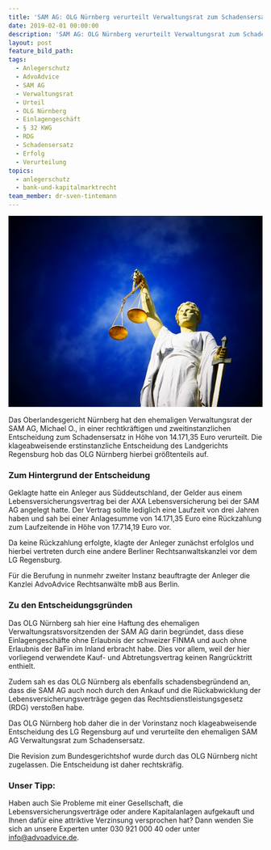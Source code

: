 ```yaml
---
title: 'SAM AG: OLG Nürnberg verurteilt Verwaltungsrat zum Schadensersatz'
date: 2019-02-01 00:00:00
description: 'SAM AG: OLG Nürnberg verurteilt Verwaltungsrat zum Schadensersatz'
layout: post
feature_bild_path:
tags:
  - Anlegerschutz
  - AdvoAdvice
  - SAM AG
  - Verwaltungsrat
  - Urteil
  - OLG Nürnberg
  - Einlagengeschäft
  - § 32 KWG
  - RDG
  - Schadensersatz
  - Erfolg
  - Verurteilung
topics:
  - anlegerschutz
  - bank-und-kapitalmarktrecht
team_member: dr-sven-tintemann
---
```


![Justitia - Foto Pixabay](/uploads/justice-2071539-640-3.jpg "Erfolg von AdvoAdvice vor dem OLG Nürnberg")

Das Oberlandesgericht Nürnberg hat den ehemaligen Verwaltungsrat der SAM AG, Michael O., in einer rechtkräftigen und zweitinstanzlichen Entscheidung zum Schadensersatz in Höhe von 14.171,35 Euro verurteilt. Die klageabweisende erstinstanzliche Entscheidung des Landgerichts Regensburg hob das OLG Nürnberg hierbei größtenteils auf.

### Zum Hintergrund der Entscheidung

Geklagte hatte ein Anleger aus Süddeutschland, der Gelder aus einem Lebensversicherungsvertrag bei der AXA Lebensversicherung bei der SAM AG angelegt hatte. Der Vertrag sollte lediglich eine Laufzeit von drei Jahren haben und sah bei einer Anlagesumme von 14.171,35 Euro eine Rückzahlung zum Laufzeitende in Höhe von 17.714,19 Euro vor.

Da keine Rückzahlung erfolgte, klagte der Anleger zunächst erfolglos und hierbei vertreten durch eine andere Berliner Rechtsanwaltskanzlei vor dem LG Regensburg.

Für die Berufung in nunmehr zweiter Instanz beauftragte der Anleger die Kanzlei AdvoAdvice Rechtsanwälte mbB aus Berlin.

### Zu den Entscheidungsgründen

Das OLG Nürnberg sah hier eine Haftung des ehemaligen Verwaltungsratsvorsitzenden der SAM AG darin begründet, dass diese Einlagengeschäfte ohne Erlaubnis der schweizer FINMA und auch ohne Erlaubnis der BaFin im Inland erbracht habe. Dies vor allem, weil der hier vorliegend verwendete Kauf- und Abtretungsvertrag keinen Rangrücktritt enthielt.

Zudem sah es das OLG Nürnberg als ebenfalls schadensbegründend an, dass die SAM AG auch noch durch den Ankauf und die Rückabwicklung der Lebensversicherungsverträge gegen das Rechtsdienstleistungsgesetz (RDG) verstoßen habe.

Das OLG Nürnberg hob daher die in der Vorinstanz noch klageabweisende Entscheidung des LG Regensburg auf und verurteilte den ehemaligen SAM AG Verwaltungsrat zum Schadensersatz.

Die Revision zum Bundesgerichtshof wurde durch das OLG Nürnberg nicht zugelassen. Die Entscheidung ist daher rechtskräfig.

### Unser Tipp:

Haben auch Sie Probleme mit einer Gesellschaft, die Lebensversicherungsverträge oder andere Kapitalanlagen aufgekauft und Ihnen dafür eine attriktive Verzinsung versprochen hat? Dann wenden Sie sich an unsere Experten unter 030 921 000 40 oder unter info@advoadvice.de.